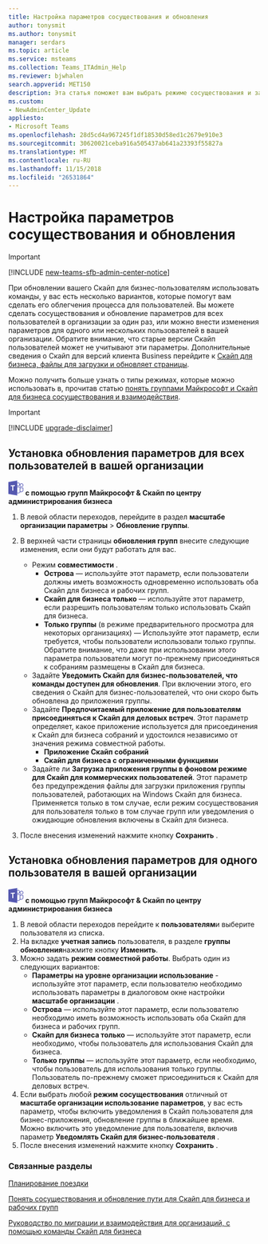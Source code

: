 ```yaml
---
title: Настройка параметров сосуществования и обновления
author: tonysmit
ms.author: tonysmit
manager: serdars
ms.topic: article
ms.service: msteams
ms.collection: Teams_ITAdmin_Help
ms.reviewer: bjwhalen
search.appverid: MET150
description: Эта статья поможет вам выбрать режиме сосуществования и задайте другие параметры совместной работы.
ms.custom:
- NewAdminCenter_Update
appliesto:
- Microsoft Teams
ms.openlocfilehash: 28d5cd4a967245f1df18530d58ed1c2679e910e3
ms.sourcegitcommit: 30620021ceba916a505437ab641a23393f55827a
ms.translationtype: MT
ms.contentlocale: ru-RU
ms.lasthandoff: 11/15/2018
ms.locfileid: "26531864"
---
```

# <a name="setting-your-coexistence-and-upgrade-settings"></a>Настройка параметров сосуществования и обновления

> [!IMPORTANT]
> [!INCLUDE [new-teams-sfb-admin-center-notice](includes/new-teams-sfb-admin-center-notice.md)]

При обновлении вашего Скайп для бизнес-пользователям использовать команды, у вас есть несколько вариантов, которые помогут вам сделать его облегчения процесса для пользователей. Вы можете сделать сосуществования и обновление параметров для всех пользователей в организации за один раз, или можно внести изменения параметров для одного или нескольких пользователей в вашей организации. Обратите внимание, что старые версии Скайп пользователей может не учитывают эти параметры. Дополнительные сведения о Скайп для версий клиента Business перейдите к [Скайп для бизнеса, файлы для загрузки и обновляет страницы](https://docs.microsoft.com/en-us/skypeforbusiness/software-updates). 

Можно получить больше узнать о типы режимах, которые можно использовать в, прочитав статью [понять группами Майкрософт и Скайп для бизнеса сосуществования и взаимодействия](teams-and-skypeforbusiness-coexistence-and-interoperability.md).  

> [!IMPORTANT]
> [!INCLUDE [upgrade-disclaimer](includes/upgrade-disclaimer.md)]


## <a name="set-upgrade-options-for-all-users-in-your-organization"></a>Установка обновления параметров для всех пользователей в вашей организации

![команды логотип 30x30.png](media/teams-logo-30x30.png) **с помощью групп Майкрософт & Скайп по центру администрирования бизнеса**

1. В левой области переходов, перейдите в раздел **масштабе организации параметры** > **Обновление группы**. 

2. В верхней части страницы **обновления групп** внесите следующие изменения, если они будут работать для вас.
    - Режим **совместимости** .
        - **Острова** — используйте этот параметр, если пользователи должны иметь возможность одновременно использовать оба Скайп для бизнеса и рабочих групп.
        - **Скайп для бизнеса только** — используйте этот параметр, если разрешить пользователям только использовать Скайп для бизнеса.
        - **Только группы** (в режиме предварительного просмотра для некоторых организациях) — Используйте этот параметр, если требуется, чтобы пользователи использовали только группы. Обратите внимание, что даже при использовании этого параметра пользователи могут по-прежнему присоединяться к собраниям размещены в Скайп для бизнеса.
    - Задайте **Уведомить Скайп для бизнес-пользователей, что команды доступен для обновления**. При включении этого, его сведения о Скайп для бизнес-пользователей, что они скоро быть обновлена до приложения группы.
    - Задайте **Предпочитаемый приложение для пользователям присоединяться к Скайп для деловых встреч**. Этот параметр определяет, какое приложение используется для присоединения к Скайп для бизнеса собраний и удостоился независимо от значения режима совместной работы.
      - **Приложение Скайп собраний**
      - **Скайп для бизнеса с ограниченными функциями**
    - Задайте ли **Загрузка приложения группы в фоновом режиме для Скайп для коммерческих пользователей**.  Этот параметр без предупреждения файлы для загрузки приложения группы пользователей, работающих на Windows Скайп для бизнеса. Применяется только в том случае, если режим сосуществования для пользователя только в том случае групп или уведомления о ожидающие обновления включены в Скайп для бизнеса.
3. После внесения изменений нажмите кнопку **Сохранить** .

## <a name="set-upgrade-options-for-a-single-user-in-your-organization"></a>Установка обновления параметров для одного пользователя в вашей организации

![команды логотип 30x30.png](media/teams-logo-30x30.png) **с помощью групп Майкрософт & Скайп по центру администрирования бизнеса**

1. В левой области переходов перейдите к **пользователям**и выберите пользователя из списка. 
2. На вкладке **учетная запись** пользователя, в разделе **группы обновления**нажмите кнопку **Изменить**.
3. Можно задать **режим совместной работы**. Выбрать один из следующих вариантов:
     - **Параметры на уровне организации использование** - используйте этот параметр, если пользователю необходимо использовать параметры в диалоговом окне настройки **масштабе организации** . 
     - **Острова** — используйте этот параметр, если пользователю необходимо иметь возможность использовать оба Скайп для бизнеса и рабочих групп. 
     - **Скайп для бизнеса только** — используйте этот параметр, если необходимо, чтобы пользователь для использования Скайп для бизнеса. 
     - **Только группы** — используйте этот параметр, если необходимо, чтобы пользователь для использования только группы. Пользователь по-прежнему сможет присоединиться к Скайп для деловых встреч.
4. Если выбрать любой **режим сосуществования** отличный от **масштабе организации использование параметров**, у вас есть параметр, чтобы включить уведомления в Скайп пользователя для бизнес-приложения, обновление группы в ближайшее время. Можно включить это уведомление для пользователя, включив параметр **Уведомлять Скайп для бизнес-пользователя** .
5. После внесения изменений нажмите кнопку **Сохранить** .

### <a name="related-topics"></a>Связанные разделы
[Планирование поездки](upgrade-plan-journey.md)

[Понять сосуществования и обновление пути для Скайп для бизнеса и рабочих групп](upgrade-and-coexistence-of-skypeforbusiness-and-teams.md)

[Руководство по миграции и взаимодействия для организаций, с помощью команды Скайп для бизнеса](migration-interop-guidance-for-teams-with-skype.md)
